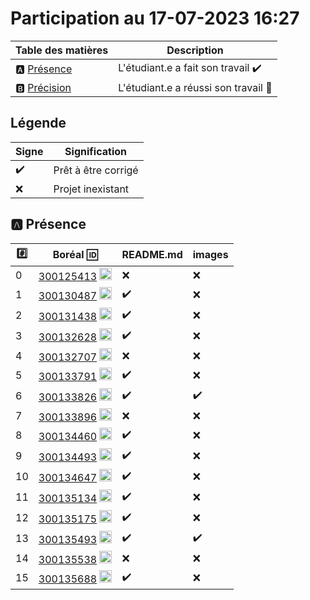 # Participation au 17-07-2023 16:27

| Table des matières            | Description                                             |
|-------------------------------|---------------------------------------------------------|
| :a: [Présence](#a-présence)   | L'étudiant.e a fait son travail    :heavy_check_mark:   |
| :b: [Précision](#b-précision) | L'étudiant.e a réussi son travail  :tada:               |

## Légende

| Signe              | Signification                 |
|--------------------|-------------------------------|
| :heavy_check_mark: | Prêt à être corrigé           |
| :x:                | Projet inexistant             |

## :a: Présence

|:hash:| Boréal :id:                | README.md    | images |
|------|----------------------------|--------------|--------|
| 0 | [300125413](../300125413/README.md) <image src='https://avatars0.githubusercontent.com/u/134551648?s=460&v=4' width=20 height=20></image> | :x: | :x: |
| 1 | [300130487](../300130487/README.md) <image src='https://avatars0.githubusercontent.com/u/133054165?s=460&v=4' width=20 height=20></image> | :heavy_check_mark: | :x: |
| 2 | [300131438](../300131438/README.md) <image src='https://avatars0.githubusercontent.com/u/133056510?s=460&v=4' width=20 height=20></image> | :heavy_check_mark: | :x: |
| 3 | [300132628](../300132628/README.md) <image src='https://avatars0.githubusercontent.com/u/133056557?s=460&v=4' width=20 height=20></image> | :heavy_check_mark: | :x: |
| 4 | [300132707](../300132707/README.md) <image src='https://avatars0.githubusercontent.com/u/134549218?s=460&v=4' width=20 height=20></image> | :x: | :x: |
| 5 | [300133791](../300133791/README.md) <image src='https://avatars0.githubusercontent.com/u/133054512?s=460&v=4' width=20 height=20></image> | :heavy_check_mark: | :x: |
| 6 | [300133826](../300133826/README.md) <image src='https://avatars0.githubusercontent.com/u/133056364?s=460&v=4' width=20 height=20></image> | :heavy_check_mark: | :heavy_check_mark: |
| 7 | [300133896](../300133896/README.md) <image src='https://avatars0.githubusercontent.com/u/583231?s=460&v=4' width=20 height=20></image> | :x: | :x: |
| 8 | [300134460](../300134460/README.md) <image src='https://avatars0.githubusercontent.com/u/133164401?s=460&v=4' width=20 height=20></image> | :heavy_check_mark: | :x: |
| 9 | [300134493](../300134493/README.md) <image src='https://avatars0.githubusercontent.com/u/133056541?s=460&v=4' width=20 height=20></image> | :heavy_check_mark: | :x: |
| 10 | [300134647](../300134647/README.md) <image src='https://avatars0.githubusercontent.com/u/133057032?s=460&v=4' width=20 height=20></image> | :heavy_check_mark: | :x: |
| 11 | [300135134](../300135134/README.md) <image src='https://avatars0.githubusercontent.com/u/133054332?s=460&v=4' width=20 height=20></image> | :heavy_check_mark: | :x: |
| 12 | [300135175](../300135175/README.md) <image src='https://avatars0.githubusercontent.com/u/133053723?s=460&v=4' width=20 height=20></image> | :heavy_check_mark: | :x: |
| 13 | [300135493](../300135493/README.md) <image src='https://avatars0.githubusercontent.com/u/131210227?s=460&v=4' width=20 height=20></image> | :heavy_check_mark: | :heavy_check_mark: |
| 14 | [300135538](../300135538/README.md) <image src='https://avatars0.githubusercontent.com/u/133056385?s=460&v=4' width=20 height=20></image> | :x: | :x: |
| 15 | [300135688](../300135688/README.md) <image src='https://avatars0.githubusercontent.com/u/133053743?s=460&v=4' width=20 height=20></image> | :heavy_check_mark: | :x: |
